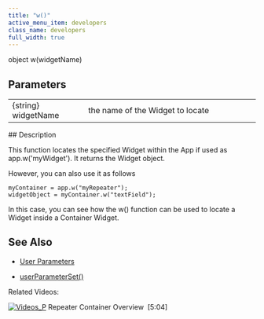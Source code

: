 ```yaml
---
title: "w()"
active_menu_item: developers
class_name: developers
full_width: true
---
```



object w(widgetName)

## Parameters

<table>
<tr>
<td width="149">
{string} widgetName

</td>
<td width="12">
</td>
<td width="719">
the name of the Widget to locate

</td>
</tr>
</table>
## Description

This function locates the specified Widget within the App if used as app.w('myWidget'). It returns the Widget object.

However, you can also use it as follows

    myContainer = app.w("myRepeater");
    widgetObject = myContainer.w("textField");
   

In this case, you can see how the w() function can be used to locate a Widget inside a Container Widget.

## See Also

 - [User Parameters](/developers/user-guide/product-guide/the-console/console-tabs/more/account-variables/user-parameters/)

 - [userParameterSet()](/developers/user-guide/scripting-apis/client-api/app-functions/userparameterset)

Related Videos:

[![Videos\_P](/img/docs/videos_p.png)](http://www.youtube.com/v/3rAyD-f30ic?autoplay=1&hd=1&fs=1&showsearch=0&rel=0&) Repeater Container Overview  [5:04]
